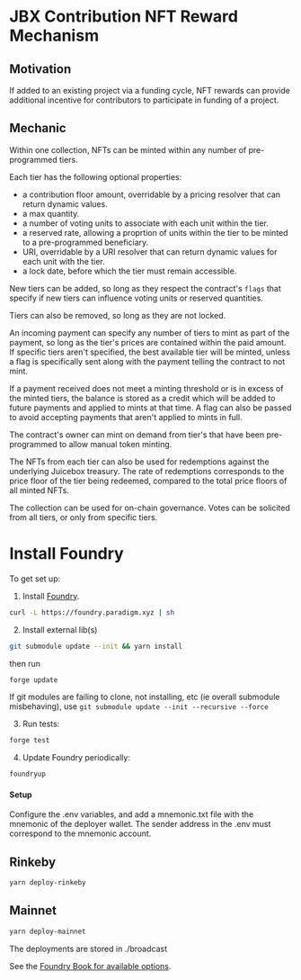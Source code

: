 # JBX Contribution NFT Reward Mechanism

## Motivation

If added to an existing project via a funding cycle, NFT rewards can provide additional incentive for contributors to participate in funding of a project.

## Mechanic

Within one collection, NFTs can be minted within any number of pre-programmed tiers.

Each tier has the following optional properties:

- a contribution floor amount, overridable by a pricing resolver that can return dynamic values.
- a max quantity.
- a number of voting units to associate with each unit within the tier.
- a reserved rate, allowing a proprtion of units within the tier to be minted to a pre-programmed beneficiary.
- URI, overridable by a URI resolver that can return dynamic values for each unit with the tier.
- a lock date, before which the tier must remain accessible.

New tiers can be added, so long as they respect the contract's `flags` that specify if new tiers can influence voting units or reserved quantities.

Tiers can also be removed, so long as they are not locked.

An incoming payment can specify any number of tiers to mint as part of the payment, so long as the tier's prices are contained within the paid amount. If specific tiers aren't specified, the best available tier will be minted, unless a flag is specifically sent along with the payment telling the contract to not mint.

If a payment received does not meet a minting threshold or is in excess of the minted tiers, the balance is stored as a credit which will be added to future payments and applied to mints at that time. A flag can also be passed to avoid accepting payments that aren't applied to mints in full. 

The contract's owner can mint on demand from tier's that have been pre-programmed to allow manual token minting.

The NFTs from each tier can also be used for redemptions against the underlying Juicebox treasury. The rate of redemptions corresponds to the price floor of the tier being redeemed, compared to the total price floors of all minted NFTs.

The collection can be used for on-chain governance. Votes can be solicited from all tiers, or only from specific tiers.

# Install Foundry

To get set up:

1. Install [Foundry](https://github.com/gakonst/foundry).

```bash
curl -L https://foundry.paradigm.xyz | sh
```

2. Install external lib(s)

```bash
git submodule update --init && yarn install
```

then run

```bash
forge update
```

If git modules are failing to clone, not installing, etc (ie overall submodule misbehaving), use `git submodule update --init --recursive --force`

3. Run tests:

```bash
forge test
```

4. Update Foundry periodically:

```bash
foundryup
```

#### Setup

Configure the .env variables, and add a mnemonic.txt file with the mnemonic of the deployer wallet. The sender address in the .env must correspond to the mnemonic account.

## Rinkeby

```bash
yarn deploy-rinkeby
```

## Mainnet

```bash
yarn deploy-mainnet
```

The deployments are stored in ./broadcast

See the [Foundry Book for available options](https://book.getfoundry.sh/reference/forge/forge-create.html).
